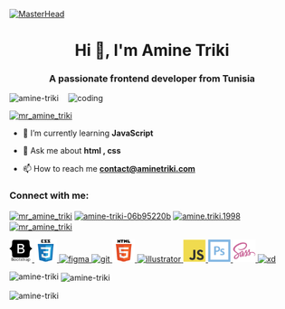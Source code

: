 [![MasterHead](https://globaleducation.s3.ap-south-1.amazonaws.com/globaledu/gif/front-end-development.gif)](https://aminetriki.com)
<h1 align="center">Hi 👋, I'm Amine Triki</h1>
<h3 align="center">A passionate frontend developer from Tunisia</h3>
<img align="right" alt="coding" width="400" src="https://cdn.dribbble.com/users/1162077/screenshots/3848914/programmer.gif">

<p align="left"> <img src="https://komarev.com/ghpvc/?username=amine-triki&label=Profile%20views&color=0e75b6&style=flat" alt="amine-triki" /> </p>

<p align="left"> <a href="https://twitter.com/mr_amine_triki" target="blank"><img src="https://img.shields.io/twitter/follow/mr_amine_triki?logo=twitter&style=for-the-badge" alt="mr_amine_triki" /></a> </p>

- 🌱 I’m currently learning **JavaScript**

- 💬 Ask me about **html , css**

- 📫 How to reach me **contact@aminetriki.com**

<h3 align="left">Connect with me:</h3>
<p align="left">
<a href="https://twitter.com/mr_amine_triki" target="blank"><img align="center" src="https://raw.githubusercontent.com/rahuldkjain/github-profile-readme-generator/master/src/images/icons/Social/twitter.svg" alt="mr_amine_triki" height="30" width="40" /></a>
<a href="https://linkedin.com/in/amine-triki-06b95220b" target="blank"><img align="center" src="https://raw.githubusercontent.com/rahuldkjain/github-profile-readme-generator/master/src/images/icons/Social/linked-in-alt.svg" alt="amine-triki-06b95220b" height="30" width="40" /></a>
<a href="https://fb.com/amine.triki.1998" target="blank"><img align="center" src="https://raw.githubusercontent.com/rahuldkjain/github-profile-readme-generator/master/src/images/icons/Social/facebook.svg" alt="amine.triki.1998" height="30" width="40" /></a>
<a href="https://instagram.com/mr_amine_triki" target="blank"><img align="center" src="https://raw.githubusercontent.com/rahuldkjain/github-profile-readme-generator/master/src/images/icons/Social/instagram.svg" alt="mr_amine_triki" height="30" width="40" /></a>
</p>

<p align="left"> <a href="https://getbootstrap.com" target="_blank" rel="noreferrer"> <img src="https://raw.githubusercontent.com/devicons/devicon/master/icons/bootstrap/bootstrap-plain-wordmark.svg" alt="bootstrap" width="40" height="40"/> </a> <a href="https://www.w3schools.com/css/" target="_blank" rel="noreferrer"> <img src="https://raw.githubusercontent.com/devicons/devicon/master/icons/css3/css3-original-wordmark.svg" alt="css3" width="40" height="40"/> </a> <a href="https://www.figma.com/" target="_blank" rel="noreferrer"> <img src="https://www.vectorlogo.zone/logos/figma/figma-icon.svg" alt="figma" width="40" height="40"/> </a> <a href="https://git-scm.com/" target="_blank" rel="noreferrer"> <img src="https://www.vectorlogo.zone/logos/git-scm/git-scm-icon.svg" alt="git" width="40" height="40"/> </a> <a href="https://www.w3.org/html/" target="_blank" rel="noreferrer"> <img src="https://raw.githubusercontent.com/devicons/devicon/master/icons/html5/html5-original-wordmark.svg" alt="html5" width="40" height="40"/> </a> <a href="https://www.adobe.com/in/products/illustrator.html" target="_blank" rel="noreferrer"> <img src="https://www.vectorlogo.zone/logos/adobe_illustrator/adobe_illustrator-icon.svg" alt="illustrator" width="40" height="40"/> </a> <a href="https://developer.mozilla.org/en-US/docs/Web/JavaScript" target="_blank" rel="noreferrer"> <img src="https://raw.githubusercontent.com/devicons/devicon/master/icons/javascript/javascript-original.svg" alt="javascript" width="40" height="40"/> </a> <a href="https://www.photoshop.com/en" target="_blank" rel="noreferrer"> <img src="https://raw.githubusercontent.com/devicons/devicon/master/icons/photoshop/photoshop-line.svg" alt="photoshop" width="40" height="40"/> </a> <a href="https://sass-lang.com" target="_blank" rel="noreferrer"> <img src="https://raw.githubusercontent.com/devicons/devicon/master/icons/sass/sass-original.svg" alt="sass" width="40" height="40"/> </a> <a href="https://www.adobe.com/products/xd.html" target="_blank" rel="noreferrer"> <img src="https://cdn.worldvectorlogo.com/logos/adobe-xd.svg" alt="xd" width="40" height="40"/> </a> </p>

<p><img align="left" src="https://github-readme-stats.vercel.app/api/top-langs?username=amine-triki&show_icons=true&locale=en&layout=compact" alt="amine-triki" /></p>

<p>&nbsp;<img align="center" src="https://github-readme-stats.vercel.app/api?username=amine-triki&show_icons=true&locale=en" alt="amine-triki" /></p>

<p><img align="center" src="https://github-readme-streak-stats.herokuapp.com/?user=amine-triki&" alt="amine-triki" /></p>
